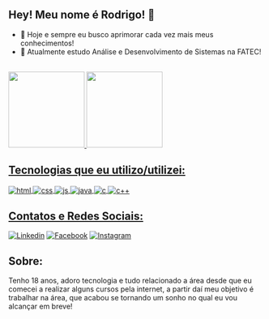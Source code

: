 ## Hey! Meu nome é Rodrigo! 👋

- 🔭 Hoje e sempre eu busco aprimorar cada vez mais meus conhecimentos!
- 🌱 Atualmente estudo Análise e Desenvolvimento de Sistemas na FATEC!
<br>
<div align>
  <a href="https://github.com/RodrigoD324">
  <img height="150em" src="https://github-readme-stats.vercel.app/api?username=RodrigoD324&show_icons=true&theme=dark&include_all_commits=true&count_private=true"/>
  <img height="150em" src="https://github-readme-stats.vercel.app/api/top-langs/?username=RodrigoD324&layout=compact&langs_count=7&theme=dark"/>
</div>
  
  ## Tecnologias que eu utilizo/utilizei:
  <div style="display: inline_block">
    <img align="center" alt="html" src="https://img.shields.io/badge/HTML-239120?style=for-the-badge&logo=html5&logoColor=white" />
    <img align="center" alt="css" src="https://img.shields.io/badge/CSS-239120?&style=for-the-badge&logo=css3&logoColor=white" />
    <img align="center" alt="js" src="https://img.shields.io/badge/JavaScript-F7DF1E?style=for-the-badge&logo=javascript&logoColor=black" />
    <img align="center" alt="java" src="https://img.shields.io/badge/Java-ED8B00?style=for-the-badge&logo=java&logoColor=white" />
    <img align="center" alt="c" src="https://img.shields.io/badge/C-00599C?style=for-the-badge&logo=c&logoColor=white" />
    <img align="center" alt="c++" src="https://img.shields.io/badge/C%2B%2B-00599C?style=for-the-badge&logo=c%2B%2B&logoColor=white" />
  </div>
 
  ## Contatos e Redes Sociais:
 [![Linkedin](https://img.shields.io/badge/LinkedIn-0077B5?style=for-the-badge&logo=linkedin&logoColor=white)](https://www.linkedin.com/in/rodrigo-d-oliveira-18b19421a/)
 [![Facebook](https://img.shields.io/badge/Facebook-1877F2?style=for-the-badge&logo=facebook&logoColor=white)](https://www.facebook.com/rodrigo.silvadeoliveira.75)
 [![Instagram](https://img.shields.io/badge/Instagram-E4405F?style=for-the-badge&logo=instagram&logoColor=white)](https://www.instagram.com/rodrigo_d._oliveira_/)
    
  ## Sobre:
   Tenho 18 anos, adoro tecnologia e tudo relacionado a área desde que eu comecei a realizar alguns cursos pela internet, a partir daí meu objetivo é trabalhar na área,  que acabou se tornando um sonho no qual eu vou alcançar em breve!
 
